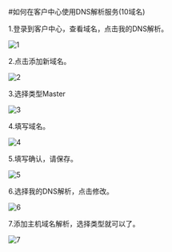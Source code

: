 <!-- --- tag: faq domain -->
<!-- --- title: 如何在客户中心使用DNS解析服务(10域名) -->
#如何在客户中心使用DNS解析服务(10域名)

1.登录到客户中心，查看域名，点击我的DNS解析。
  
![1](http://i1.minus.com/iFbGL3XKWoJW5.png)

2.点击添加新域名。

![2](http://i3.minus.com/ibvPs0e671Qec5.png)

3.选择类型Master

![3](http://i5.minus.com/ib1TDhqIFdWtRE.png)

4.填写域名。

![4](http://i6.minus.com/ibjUddiZV0XAmY.png)

5.填写确认，请保存。

![5](http://i4.minus.com/iblHaPqA5pxQHw.png)

6.选择我的DNS解析，点击修改。

![6](http://i2.minus.com/iwRwJ9VvF2z8W.png)

7.添加主机域名解析，选择类型就可以了。

![7](http://i2.minus.com/iSXVDCay3PmzU.png)
